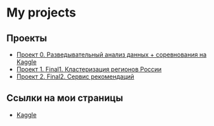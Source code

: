 # My projects

## Проекты

* [Проект 0. Разведывательный анализ данных + соревнования на Kaggle](https://github.com/wildflax/my_public_repository/tree/main/Projects/Project0)
* [Проект 1. Final1. Кластеризация регионов России](https://github.com/wildflax/my_public_repository/tree/main/Projects/Final_project_1)
* [Проект 2. Final2. Сервис рекомендаций](https://github.com/wildflax/my_public_repository/tree/main/Projects/Final_project_2)
## Ссылки на мои страницы

* [Kaggle](https://www.kaggle.com/g4dgethackwrench)
